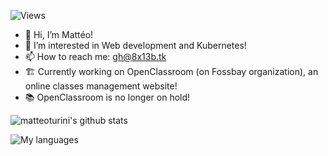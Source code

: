 ![Views](https://komarev.com/ghpvc/?username=matteoturini)

- 👋 Hi, I’m Mattéo!
- 👀 I’m interested in Web development and Kubernetes!
- 📫 How to reach me: gh@8x13b.tk
- 🏗️ Currently working on OpenClassroom (on Fossbay organization), an online classes management website!
- 📚 OpenClassroom is no longer on hold!

![matteoturini's github stats](https://github-readme-stats.vercel.app/api?username=matteoturini&theme=dark&show_icons=true)

![My languages](https://github-readme-stats.vercel.app/api/top-langs/?username=matteoturini&theme=dark&show_icons=true)
